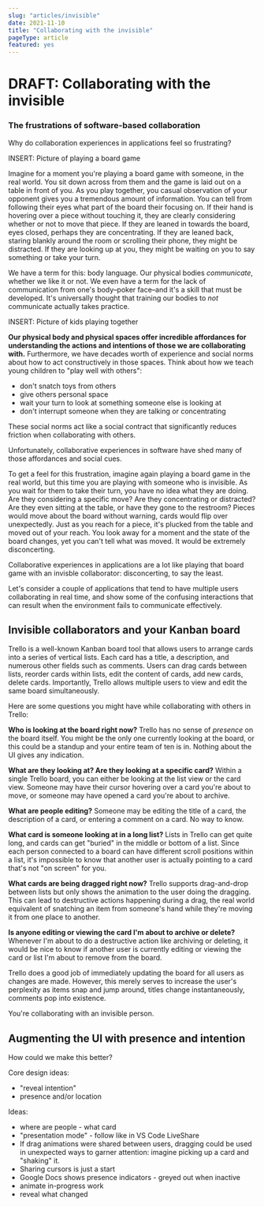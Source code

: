 ```yaml
---
slug: "articles/invisible"
date: 2021-11-10
title: "Collaborating with the invisible"
pageType: article
featured: yes
---
```


# DRAFT: Collaborating with the invisible

### The frustrations of software-based collaboration

Why do collaboration experiences in applications feel so frustrating?

INSERT: Picture of playing a board game

Imagine for a moment you're playing a board game with someone, in the real world. You sit down across from them and the game is laid out on a table in front of you. As you play together, you casual observation of your opponent gives you a tremendous amount of information. You can tell from following their eyes what part of the board their focusing on. If their hand is hovering over a piece without touching it, they are clearly considering whether or not to move that piece. If they are leaned in towards the board, eyes closed, perhaps they are concentrating. If they are leaned back, staring blankly around the room or scrolling their phone, they might be distracted. If they are looking up at you, they might be waiting on you to say something or take your turn.

We have a term for this: body language. Our physical bodies *communicate*, whether we like it or not. We even have a term for the lack of communication from one's body–poker face–and it's a skill that must be developed. It's universally thought that training our bodies to _not_ communicate actually takes practice.

INSERT: Picture of kids playing together

**Our physical body and physical spaces offer incredible affordances for understanding the actions and intentions of those we are collaborating with.** Furthermore, we have decades worth of experience and social norms about how to act constructively in those spaces. Think about how we teach young children to "play well with others": 

- don't snatch toys from others
- give others personal space
- wait your turn to look at something someone else is looking at
- don't interrupt someone when they are talking or concentrating

These social norms act like a social contract that significantly reduces friction when collaborating with others.

Unfortunately, collaborative experiences in software have shed many of those affordances and social cues. 

To get a feel for this frustration, imagine again playing a board game in the real world, but this time you are playing with someone who is invisible. As you wait for them to take their turn, you have no idea what they are doing. Are they considering a specific move? Are they concentrating or distracted? Are they even sitting at the table, or have they gone to the restroom? Pieces would move about the board without warning, cards would flip over unexpectedly. Just as you reach for a piece, it's plucked from the table and moved out of your reach. You look away for a moment and the state of the board changes, yet you can't tell what was moved. It would be extremely disconcerting.

Collaborative experiences in applications are a lot like playing that board game with an invisble collaborator: disconcerting, to say the least.

Let's consider a couple of applications that tend to have multiple users collaborating in real time, and show some of the confusing interactions that can result when the environment fails to communicate effectively.

## Invisible collaborators and your Kanban board

Trello is a well-known Kanban board tool that allows users to arrange cards into a series of vertical lists. Each card has a title, a description, and numerous other fields such as comments. Users can drag cards between lists, reorder cards within lists, edit the content of cards, add new cards, delete cards. Importantly, Trello allows multiple users to view and edit the same board simultaneously.

Here are some questions you might have while collaborating with others in Trello:

**Who is looking at the board right now?** Trello has no sense of _presence_ on the board itself. You might be the only one currently looking at the board, or this could be a standup and your entire team of ten is in. Nothing about the UI gives any indication.

**What are they looking at? Are they looking at a specific card?** Within a single Trello board, you can either be looking at the list view or the card view. Someone may have their cursor hovering over a card you're about to move, or someone may have opened a card you're about to archive.

**What are people editing?** Someone may be editing the title of a card, the description of a card, or entering a comment on a card. No way to know.

**What card is someone looking at in a long list?** Lists in Trello can get quite long, and cards can get "buried" in the middle or bottom of a list. Since each person connected to a board can have different scroll positions within a list, it's impossible to know that another user is actually pointing to a card that's not "on screen" for you.

**What cards are being dragged right now?** Trello supports drag-and-drop between lists but only shows the animation to the user doing the dragging. This can lead to destructive actions happening during a drag, the real world equivalent of snatching an item from someone's hand while they're moving it from one place to another.

**Is anyone editing or viewing the card I'm about to archive or delete?** Whenever I'm about to do a destructive action like archiving or deleting, it would be nice to know if another user is currently editing or viewing the card or list I'm about to remove from the board.

Trello does a good job of immediately updating the board for all users as changes are made. However, this merely serves to increase the user's perplexity as items snap and jump around, titles change instantaneously, comments pop into existence.

You're collaborating with an invisible person.

## Augmenting the UI with presence and intention

How could we make this better?

Core design ideas:

- "reveal intention"
- presence and/or location

Ideas:

- where are people - what card 
-  "presentation mode" - follow like in VS Code LiveShare
- If drag animations were shared between users, dragging could be used in unexpected ways to garner attention: imagine picking up a card and "shaking" it.
- Sharing cursors is just a start
- Google Docs shows presence indicators - greyed out when inactive
- animate in-progress work
- reveal what changed
